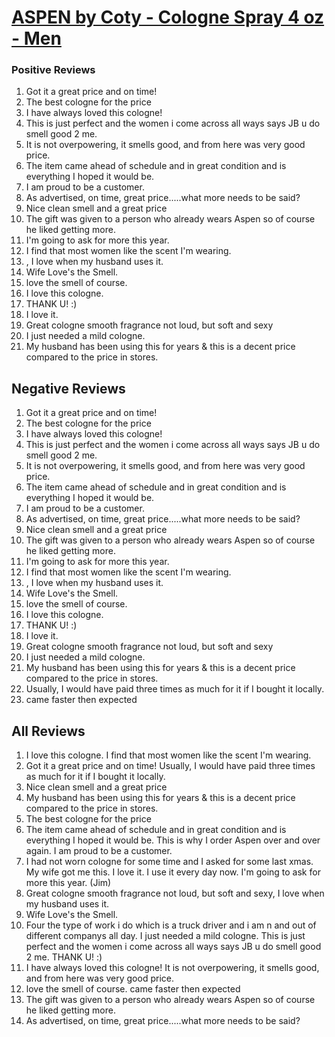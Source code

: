 # [ASPEN by Coty - Cologne Spray 4 oz - Men](https://products.checkmycream.com/products/ASPEN-by-Coty-Cologne-Spray-4-oz-Men.html)

### Positive Reviews

<ol>
      <li>Got it a great price and on time!</li>
      <li>The best cologne for the price</li>
      <li>I have always loved this cologne!  </li>
      <li>This is just perfect and the women i come across all ways says JB u do smell good 2 me.</li>
      <li>It is not overpowering, it smells good, and from here was very good price.</li>
      <li>The item came ahead of schedule and in great condition and is everything I hoped it would be.</li>
      <li>I am proud to be a customer.</li>
      <li>As advertised, on time, great price.....what more needs to be said?</li>
      <li>Nice clean smell and a great price</li>
      <li>The gift was given to a person who already wears Aspen so of course he liked getting more.</li>
      <li>I&#x27;m going to ask for more this year.</li>
      <li>I find that most women like the scent I&#x27;m wearing.</li>
      <li>, I love when my husband uses it.</li>
      <li>Wife Love&#x27;s the Smell.</li>
      <li>love the smell of course.</li>
      <li>I love this cologne.</li>
      <li>THANK U! :)</li>
      <li>I love it.</li>
      <li>Great cologne smooth fragrance not loud, but soft and sexy</li>
      <li>I just needed a mild cologne.</li>
      <li>My husband has been using this for years &amp; this is a decent price compared to the price in stores.</li>
</ol>


<h2>Negative Reviews</h2>
<ol>
<li> Got it a great price and on time!</li>
<li> The best cologne for the price</li>
<li> I have always loved this cologne!  </li>
<li> This is just perfect and the women i come across all ways says JB u do smell good 2 me.</li>
<li> It is not overpowering, it smells good, and from here was very good price.</li>
<li> The item came ahead of schedule and in great condition and is everything I hoped it would be.</li>
<li> I am proud to be a customer.</li>
<li> As advertised, on time, great price.....what more needs to be said?</li>
<li> Nice clean smell and a great price</li>
<li> The gift was given to a person who already wears Aspen so of course he liked getting more.</li>
<li> I&#x27;m going to ask for more this year.</li>
<li> I find that most women like the scent I&#x27;m wearing.</li>
<li> , I love when my husband uses it.</li>
<li> Wife Love&#x27;s the Smell.</li>
<li> love the smell of course.</li>
<li> I love this cologne.</li>
<li> THANK U! :)</li>
<li> I love it.</li>
<li> Great cologne smooth fragrance not loud, but soft and sexy</li>
<li> I just needed a mild cologne.</li>
<li> My husband has been using this for years &amp; this is a decent price compared to the price in stores.</li>
<li> Usually, I would have paid three times as much for it if I bought it locally.</li>
<li> came faster then expected</li>
</ol>

<h2>All Reviews</h2>

<ol>
    <li> I love this cologne. I find that most women like the scent I&#x27;m wearing.</li>
    <li> Got it a great price and on time! Usually, I would have paid three times as much for it if I bought it locally.</li>
    <li> Nice clean smell and a great price</li>
    <li> My husband has been using this for years &amp; this is a decent price compared to the price in stores.</li>
    <li> The best cologne for the price</li>
    <li> The item came ahead of schedule and in great condition and is everything I hoped it would be. This is why I order Aspen over and over again.  I am proud to be a customer.</li>
    <li> I had not worn cologne for some time and I asked for some last xmas. My wife got me this. I love it. I use it every day now. I&#x27;m going to ask for more this year. (Jim)</li>
    <li> Great cologne smooth fragrance not loud, but soft and sexy, I love when my husband uses it.</li>
    <li> Wife Love&#x27;s the Smell.</li>
    <li> Four the type of work i do which is a truck driver and i am n and out of different companys all day. I just needed a mild cologne. This is just perfect and the women i come across all ways says JB u do smell good 2 me. THANK U! :)</li>
    <li> I have always loved this cologne!  It is not overpowering, it smells good, and from here was very good price.</li>
    <li> love the smell of course. came faster then expected</li>
    <li> The gift was given to a person who already wears Aspen so of course he liked getting more.</li>
    <li> As advertised, on time, great price.....what more needs to be said?</li>
</ol>




